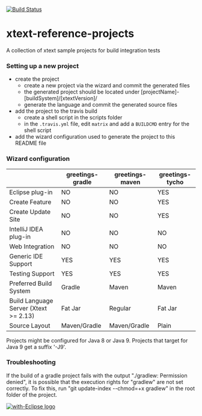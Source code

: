 [![Build Status](https://travis-ci.org/itemis/xtext-reference-projects.svg?branch=master)](https://travis-ci.org/itemis/xtext-reference-projects)

# xtext-reference-projects
A collection of xtext sample projects for build integration tests

### Setting up a new project

- create the project 
  - create a new project via the wizard and commit the generated files
  - the generated project should be located under [projectName]-[buildSystem]/[xtextVersion]/
  - generate the language and commit the generated source files
- add the project to the travis build
  - create a shell script in the scripts folder
  - in the `.travis.yml` file, edit `matrix` and add a `BUILDCMD` entry for the shell script
- add the wizard configuration used to generate the project to this README file

### Wizard configuration

|                                       | greetings-gradle | greetings-maven | greetings-tycho |
|---------------------------------------|------------------|-----------------|-----------------|
| Eclipse plug-in                       | NO               | NO              | YES             |
| Create Feature                        | NO               | NO              | YES             |
| Create Update Site                    | NO               | NO              | YES             |
| IntelliJ IDEA plug-in                 | NO               | NO              | NO              |
| Web Integration                       | NO               | NO              | NO              |
| Generic IDE Support                   | YES              | YES             | YES             |
| Testing Support                       | YES              | YES             | YES             |
| Preferred Build System                | Gradle           | Maven           | Maven           |
| Build Language Server (Xtext >= 2.13) | Fat Jar          | Regular         | Fat Jar         |
| Source Layout                         | Maven/Gradle     | Maven/Gradle    | Plain           |

Projects might be configured for Java 8 or Java 9. Projects that target for Java 9 get a suffix '-J9'.

### Troubleshooting
  
If the build of a gradle project fails with the output "./gradlew: Permission denied", it is possible that the execution rights for "gradlew" are not set correctly. 
To fix this, run "git update-index --chmod=+x gradlew" in the root folder of the project.

<a href="http://with-eclipse.github.io/" target="_blank">
<img alt="with-Eclipse logo" src="http://with-eclipse.github.io/with-eclipse-0.jpg" />
</a>
